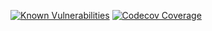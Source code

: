 [![Known Vulnerabilities](https://snyk.io/test/github/JuanGro/etymos-backend/badge.svg)](https://snyk.io/test/github/JuanGro/etymos-backend)
[![Codecov Coverage](https://img.shields.io/codecov/c/github/JuanGro/etymos-backend/coverage.svg?style=flat-square)](https://codecov.io/gh/JuanGro/etymos-backend/)